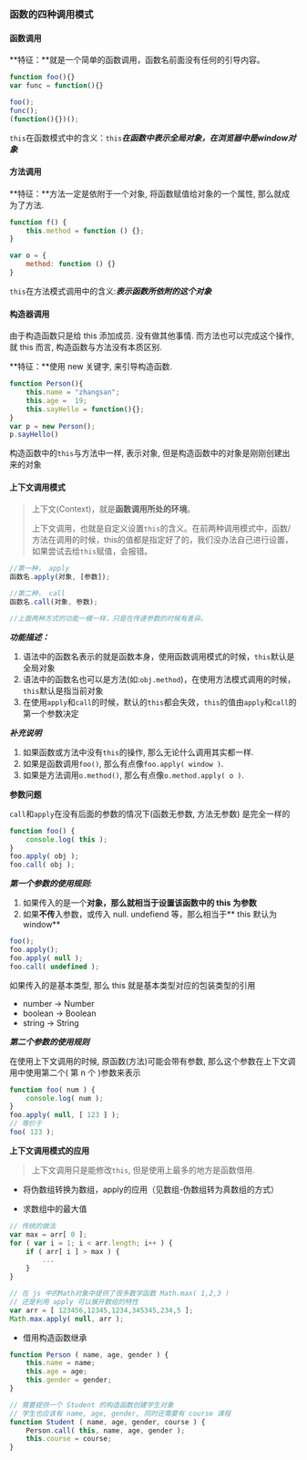 ### 函数的四种调用模式

#### 函数调用

**特征：**就是一个简单的函数调用，函数名前面没有任何的引导内容。

```javascript
function foo(){}
var func = function(){}

foo(); 
func();
(function(){})();
```

`this`在函数模式中的含义：`this`_**在函数中表示全局对象，在浏览器中是window对象**_

#### 方法调用

**特征：**方法一定是依附于一个对象, 将函数赋值给对象的一个属性, 那么就成为了方法.

```javascript
function f() {
    this.method = function () {};
}

var o = {
    method: function () {}
}
```

`this`在方法模式调用中的含义:_**表示函数所依附的这个对象**_

#### 构造器调用

由于构造函数只是给 this 添加成员. 没有做其他事情. 而方法也可以完成这个操作, 就 this 而言, 构造函数与方法没有本质区别.

**特征：**使用 new 关键字, 来引导构造函数.

```javascript
function Person(){
    this.name = "zhangsan";
    this.age =  19;
    this.sayHello = function(){};
}
var p = new Person();
p.sayHello()
```

构造函数中的`this`与方法中一样, 表示对象, 但是构造函数中的对象是刚刚创建出来的对象

#### 上下文调用模式

> 上下文\(Context\)，就是**函数调用所处的环境**。
>
> 上下文调用，也就是自定义设置`this`的含义。在前两种调用模式中，函数/方法在调用的时候，this的值都是指定好了的，我们没办法自己进行设置，如果尝试去给`this`赋值，会报错。

```javascript
//第一种， apply
函数名.apply(对象, [参数]);

//第二种， call
函数名.call(对象, 参数);

//上面两种方式的功能一模一样，只是在传递参数的时候有差异。
```

_**功能描述：**_

1. 语法中的函数名表示的就是函数本身，使用函数调用模式的时候，`this`默认是全局对象
2. 语法中的函数名也可以是方法\(如:`obj.method`\)，在使用方法模式调用的时候，`this`默认是指当前对象
3. 在使用`apply`和`call`的时候，默认的`this`都会失效，`this`的值由`apply`和`call`的第一个参数决定

_**补充说明**_

1. 如果函数或方法中没有`this`的操作, 那么无论什么调用其实都一样.
2. 如果是函数调用`foo()`, 那么有点像`foo.apply( window )`.
3. 如果是方法调用`o.method()`, 那么有点像`o.method.apply( o )`.

**参数问题**

`call`和`apply`在没有后面的参数的情况下\(函数无参数, 方法无参数\) 是完全一样的

```javascript
function foo() {
    console.log( this );
}
foo.apply( obj );
foo.call( obj );
```

_**第一个参数的使用规则:**_

1. 如果传入的是一个**对象，**那么就相当于**设置该函数中的 this 为参数**
2. 如果**不传**入参数，或传入 null. undefiend 等，那么相当于** this 默认为 window**

```javascript
foo();
foo.apply();
foo.apply( null );
foo.call( undefined );
```

如果传入的是基本类型, 那么 this 就是基本类型对应的包装类型的引用

* number -&gt; Number
* boolean -&gt; Boolean
* string -&gt; String

_**第二个参数的使用规则**_

在使用上下文调用的时候, 原函数\(方法\)可能会带有参数, 那么这个参数在上下文调用中使用第二个\( 第 n 个 \)参数来表示

```javascript
function foo( num ) {
    console.log( num );
}
foo.apply( null, [ 123 ] );
// 等价于
foo( 123 );
```

**上下文调用模式的应用**

> 上下文调用只是能修改`this`, 但是使用上最多的地方是函数借用.

* 将伪数组转换为数组，apply的应用（见数组-伪数组转为真数组的方式）

* 求数组中的最大值

```javascript
// 传统的做法
var max = arr[ 0 ];
for ( var i = 1; i < arr.length; i++ ) {
    if ( arr[ i ] > max ) {
        ...
    }
}

// 在 js 中的Math对象中提供了很多数学函数 Math.max( 1,2,3 )
// 还是利用 apply 可以展开数组的特性
var arr = [ 123456,12345,1234,345345,234,5 ];
Math.max.apply( null, arr );
```

* 借用构造函数继承

```javascript
function Person ( name, age, gender ) {
    this.name = name;
    this.age = age;
    this.gender = gender;
}

// 需要提供一个 Student 的构造函数创建学生对象
// 学生也应该有 name, age, gender, 同时还需要有 course 课程
function Student ( name, age, gender, course ) {
    Person.call( this, name, age, gender );
    this.course = course;
}
```



